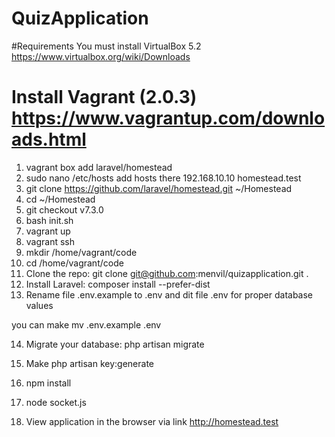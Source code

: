 # QuizApplication 

#Requirements
You must install VirtualBox 5.2
https://www.virtualbox.org/wiki/Downloads

Install Vagrant (2.0.3)
https://www.vagrantup.com/downloads.html 
=======
1. vagrant box add laravel/homestead
2. sudo nano /etc/hosts
 add hosts there 
    192.168.10.10   homestead.test
3. git clone https://github.com/laravel/homestead.git ~/Homestead
4. cd ~/Homestead
5. git checkout v7.3.0
6. bash init.sh
7. vagrant up
8. vagrant ssh
9. mkdir /home/vagrant/code
10. cd /home/vagrant/code
11. Clone the repo: git clone git@github.com:menvil/quizapplication.git .
12. Install Laravel: composer install --prefer-dist
13. Rename file .env.example to .env and dit file .env for proper database values 

you can make 
mv .env.example .env

14. Migrate your database: php artisan migrate
15. Make php artisan key:generate

16. npm install
17. node socket.js
18. View application in the browser via link http://homestead.test
